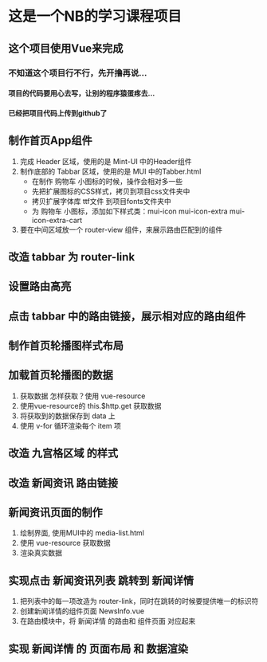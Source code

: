# 这是一个NB的学习课程项目


## 这个项目使用Vue来完成

### 不知道这个项目行不行，先开撸再说...

#### 项目的代码要用心去写，让别的程序猿蛋疼去...

#### 已经把项目代码上传到github了


## 制作首页App组件
1. 完成 Header 区域，使用的是 Mint-UI 中的Header组件
2. 制作底部的 Tabbar 区域，使用的是 MUI 中的Tabber.html
    + 在制作 购物车 小图标的时候，操作会相对多一些
    + 先把扩展图标的CSS样式，拷贝到项目css文件夹中
    + 拷贝扩展字体库 ttf文件 到项目fonts文件夹中
    + 为 购物车 小图标，添加如下样式类：mui-icon mui-icon-extra mui-icon-extra-cart
3. 要在中间区域放一个 router-view 组件，来展示路由匹配到的组件


## 改造 tabbar 为 router-link

## 设置路由高亮

## 点击 tabbar 中的路由链接，展示相对应的路由组件

## 制作首页轮播图样式布局

## 加载首页轮播图的数据
1. 获取数据 怎样获取？使用 vue-resource
2. 使用vue-resource的 this.$http.get 获取数据
3. 将获取到的数据保存到 data 上
4. 使用 v-for 循环渲染每个 item 项

## 改造 九宫格区域 的样式

## 改造 新闻资讯 路由链接

## 新闻资讯页面的制作
1. 绘制界面, 使用MUI中的 media-list.html
2. 使用 vue-resource 获取数据
3. 渲染真实数据

## 实现点击 新闻资讯列表 跳转到 新闻详情
1. 把列表中的每一项改造为 router-link，同时在跳转的时候要提供唯一的标识符
2. 创建新闻详情的组件页面 NewsInfo.vue
3. 在路由模块中，将 新闻详情 的路由和 组件页面 对应起来

## 实现 新闻详情 的 页面布局 和 数据渲染
















